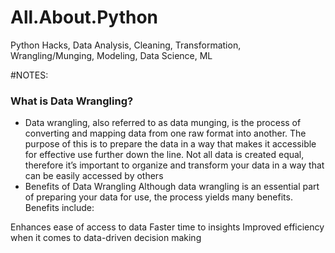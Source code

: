 # All.About.Python
Python Hacks, Data Analysis, Cleaning, Transformation, Wrangling/Munging, Modeling, Data Science, ML

#NOTES:

### What is Data Wrangling?
- Data wrangling, also referred to as data munging, is the process of converting and mapping data from one raw format into another. The purpose of this is to prepare the data in a way that makes it accessible for effective use further down the line. Not all data is created equal, therefore it’s important to organize and transform your data in a way that can be easily accessed by others
- Benefits of Data Wrangling
Although data wrangling is an essential part of preparing your data for use, the process yields many benefits. Benefits include:

Enhances ease of access to data
Faster time to insights
Improved efficiency when it comes to data-driven decision making
